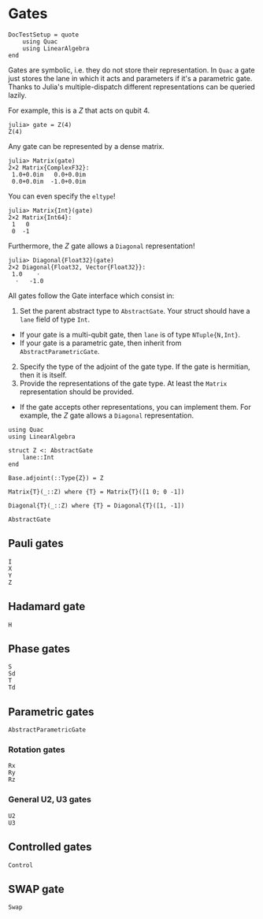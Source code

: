 # Gates

```@meta
DocTestSetup = quote
    using Quac
    using LinearAlgebra
end
```

Gates are symbolic, i.e. they do not store their representation. In `Quac` a gate just stores the lane in which it acts and parameters if it's a parametric gate. Thanks to Julia's multiple-dispatch different representations can be queried lazily.

For example, this is a $Z$ that acts on qubit 4.
```jldoctest z-gate
julia> gate = Z(4)
Z(4)
```

Any gate can be represented by a dense matrix.
```jldoctest z-gate
julia> Matrix(gate)
2×2 Matrix{ComplexF32}:
 1.0+0.0im   0.0+0.0im
 0.0+0.0im  -1.0+0.0im
```

You can even specify the `eltype`!
```jldoctest z-gate
julia> Matrix{Int}(gate)
2×2 Matrix{Int64}:
 1   0
 0  -1
```

Furthermore, the $Z$ gate allows a `Diagonal` representation!
```jldoctest z-gate
julia> Diagonal{Float32}(gate)
2×2 Diagonal{Float32, Vector{Float32}}:
 1.0    ⋅
  ⋅   -1.0
```

All gates follow the Gate interface which consist in:

1. Set the parent abstract type to `AbstractGate`. Your struct should have a `lane` field of type `Int`.
  - If your gate is a multi-qubit gate, then `lane` is of type `NTuple{N,Int}`.
  - If your gate is a parametric gate, then inherit from `AbstractParametricGate`.
2. Specify the type of the adjoint of the gate type. If the gate is hermitian, then it is itself.
3. Provide the representations of the gate type. At least the `Matrix` representation should be provided.
  - If the gate accepts other representations, you can implement them. For example, the $Z$ gate allows a `Diagonal`  representation.

```@example
using Quac
using LinearAlgebra

struct Z <: AbstractGate
    lane::Int
end

Base.adjoint(::Type{Z}) = Z

Matrix{T}(_::Z) where {T} = Matrix{T}([1 0; 0 -1])

Diagonal{T}(_::Z) where {T} = Diagonal{T}([1, -1])
```

```@docs
AbstractGate
```

## Pauli gates
```@docs
I
X
Y
Z
```

## Hadamard gate
```@docs
H
```

## Phase gates
```@docs
S
Sd
T
Td
```

## Parametric gates
```@docs
AbstractParametricGate
```

### Rotation gates
```@docs
Rx
Ry
Rz
```

### General U2, U3 gates
```@docs
U2
U3
```

## Controlled gates
```@docs
Control
```

## SWAP gate
```@docs
Swap
```